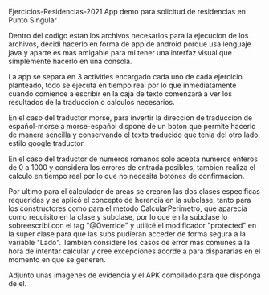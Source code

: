 Ejercicios-Residencias-2021
App demo para solicitud de residencias en Punto Singular

Dentro del codigo estan los archivos necesarios para la ejecucion de los archivos, decidi hacerlo en forma de app de android porque usa lenguaje java y aparte es mas amigable para mi tener una interfaz visual que simplemente hacerlo en una consola.

La app se separa en 3 activities encargado cada uno de cada ejercicio planteado, todo se ejecuta en tiempo real por lo que inmediatamente cuando comience a escribir en la caja de texto comenzará a ver los resultados de la traduccion o calculos necesarios.

En el caso del traductor morse, para invertir la direccion de traduccion de español-morse a morse-español dispone de un boton que permite hacerlo de manera sencilla y conservando el texto traducido que tenia del otro lado, estilo google traductor.

En el caso del traductor de numeros romanos solo acepta numeros enteros de 0 a 1000 y considera los errores de entrada posibles, tambien realiza el calculo en tiempo real por lo que no necesita botones de confirmacion.

Por ultimo para el calculador de areas se crearon las dos clases especificas requeridas y se aplicó el concepto de herencia en la subclase, tanto para los constructores como para el metodo CalcularPerimetro, que aparecia como requisito en la clase y subclase, por lo que en la subclase lo sobreescribi con el tag "@Override" y utilicé el modificador "protected" en la super clase para que las subs pudieran acceder de forma segura a la variable "Lado". Tambien consideré los casos de error mas comunes a la hora de intentar calcular y cree excepciones acorde a para dispararlas en el momento en que se generen.

Adjunto unas imagenes de evidencia y el APK compilado para que disponga de el.
